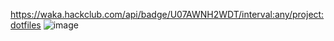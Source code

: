 https://waka.hackclub.com/api/badge/U07AWNH2WDT/interval:any/project:dotfiles
![image](https://github.com/user-attachments/assets/e75846c8-4a23-4e1e-a355-c728aa4fc170)
